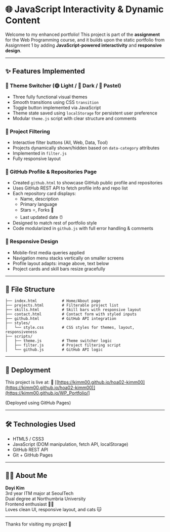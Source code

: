 # 🌐 JavaScript Interactivity & Dynamic Content

Welcome to my enhanced portfolio! This project is part of the **assignment** for the Web Programming course, and it builds upon the static portfolio from Assignment 1 by adding **JavaScript-powered interactivity** and **responsive design**.

---

## ✨ Features Implemented

### 🎨 Theme Switcher (🌞 Light / 🌙 Dark / 🧁 Pastel)
- Three fully functional visual themes
- Smooth transitions using CSS `transition`
- Toggle button implemented via JavaScript
- Theme state saved using `localStorage` for persistent user preference
- Modular `theme.js` script with clear structure and comments

### 📁 Project Filtering
- Interactive filter buttons (All, Web, Data, Tool)
- Projects dynamically shown/hidden based on `data-category` attributes
- Implemented in `filter.js`
- Fully responsive layout

### 🐙 GitHub Profile & Repositories Page
- Created `github.html` to showcase GitHub public profile and repositories
- Uses GitHub REST API to fetch profile info and repo list
- Each repository card displays:
  - Name, description
  - Primary language
  - Stars ⭐, Forks 🍴
  - Last updated date ⏰
- Designed to match rest of portfolio style
- Code modularized in `github.js` with full error handling & comments

### 📱 Responsive Design
- Mobile-first media queries applied
- Navigation menu stacks vertically on smaller screens
- Profile layout adapts: image above, text below
- Project cards and skill bars resize gracefully

---

## 📂 File Structure
```
├── index.html           # Home/About page
├── projects.html        # Filterable project list
├── skills.html          # Skill bars with responsive layout
├── contact.html         # Contact form with styled inputs
├── github.html          # GitHub API integration
├── styles/
│   └── style.css        # CSS styles for themes, layout, responsiveness
├── scripts/
│   ├── theme.js         # Theme switcher logic
│   ├── filter.js        # Project filtering script
│   └── github.js        # GitHub API logic
```

---

## 🚀 Deployment
This project is live at:
🔗 [[https://kimm00.github.io/hoa02-kimm00](https://kimm00.github.io/hoa02-kimm00)](https://kimm00.github.io/WP_Portfolio/]

(Deployed using GitHub Pages)

---

## 🛠️ Technologies Used
- HTML5 / CSS3
- JavaScript (DOM manipulation, fetch API, localStorage)
- GitHub REST API
- Git + GitHub Pages

---

## 🙋‍♀️ About Me
**Doyi Kim**  
3rd year ITM major at SeoulTech  
Dual degree at Northumbria University  
Frontend enthusiast 👩‍💻  
Loves clean UI, responsive layout, and cats 🐱

---

Thanks for visiting my project 💙
